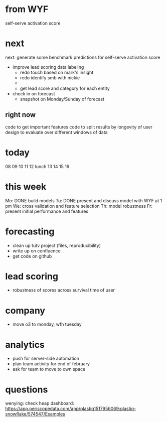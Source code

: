 # from WYF

self-serve activation score

# next

next: generate some benchmark predictions for self-serve activation score

* improve lead scoring data labeling
  * redo touch based on mark's insight
  * redo identify smb with nickie
  * 
  * get lead score and category for each entity
* check in on forecast
  * snapshot on Monday/Sunday of forecast

## right now

code to get important features
code to split results by longevity of user
design to evaluate over different windows of data

# today

08 
09 
10 
11 
12 lunch
13 
14 
15 
16 

# this week

Mo: DONE build models
Tu: DONE present and discuss model with WYF at 1 pm
We: cross validation and feature selection
Th: model robustness
Fr: present initial performance and features

# forecasting

* clean up tutv project (files, reproducibility)
* write up on confluence
* get code on github

# lead scoring

* robustness of scores across survival time of user

# company

* move o3 to monday, wfh tuesday

# analytics

* push for server-side automation
* plan team activity for end of february
* ask for team to move to own space

# questions

wenying: check heap dashboard: https://app.periscopedata.com/app/plastiq1517956069:plastiq-snowflake/574547/Examples
